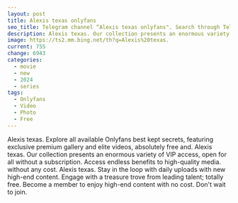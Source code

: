 ```yaml
---
layout: post
title: Alexis texas onlyfans
seo_title: Telegram channel “Alexis texas onlyfans". Search through Telegram channels. Catalog of telegram channels.
description: Alexis texas. Our collection presents an enormous variety of VIP access, open for all without a subscription. Access endless benefits to high-quality media
image: https://ts2.mm.bing.net/th?q=Alexis%20texas.
current: 755
change: 6943
categories:
  - movie
  - new
  - 2024
  - series
tags: 
  - Onlyfans
  - Video
  - Photo
  - Free
---
```


Alexis texas. Explore all available Onlyfans best kept secrets, featuring exclusive premium gallery and elite videos, absolutely free and. Alexis texas. Our collection presents an enormous variety of VIP access, open for all without a subscription. Access endless benefits to high-quality media. without any cost. Alexis texas. Stay in the loop with daily uploads with new high-end content. Engage with a treasure trove from leading talent; totally free. Become a member to enjoy high-end content with no cost. Don't wait to join.
